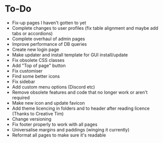 # To-Do
* Fix-up pages I haven't gotten to yet
* Complete changes to user profiles (fix table alignment and maybe add tabs or accordions)
* Complete overhaul of admin pages
* Improve performance of DB queries
* Create new login page
* Make updater and install template for GUI install/update
* Fix obsolete CSS classes
* Add "Top of page" button
* Fix customiser
* Find some better icons
* Fix sidebar
* Add custom menu options (Discord etc)
* Remove obsolete features and code that no longer work or aren't required
* Make new icon and update favicon
* Add theme licencing in folders and to header after reading licence (Thanks to Creative Tim)
* Change versioning
* Fix footer properly to work with all pages
* Universalise margins and paddings (winging it currently)
* Reformat all pages to make sure it's readable